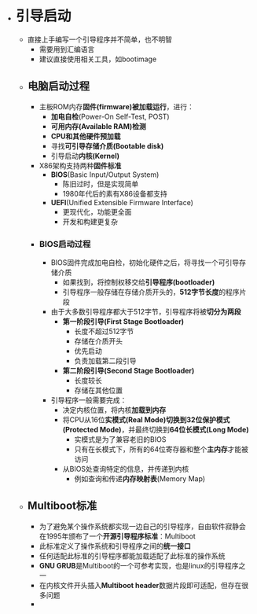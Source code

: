 - # 引导启动
	- 直接上手编写一个引导程序并不简单，也不明智
		- 需要用到汇编语言
		- 建议直接使用相关工具，如bootimage
	- ## 电脑启动过程
		- 主板ROM内存**固件(firmware)被加载运行**，进行：
			- **加电自检**(Power-On Self-Test, POST)
			- **可用内存(Available RAM)检测**
			- **CPU和其他硬件预加载**
			- 寻找**可引导存储介质(Bootable disk)**
			- 引导启动**内核(Kernel)**
		- X86架构支持两种**固件标准**
			- **BIOS**(Basic Input/Output System)
				- 陈旧过时，但是实现简单
				- 1980年代后的素有X86设备都支持
			- **UEFI**(Unified Extensible Firmware Interface)
				- 更现代化，功能更全面
				- 开发和构建更复杂
		- ### BIOS启动过程
			- BIOS固件完成加电自检，初始化硬件之后，将寻找一个可引导存储介质
				- 如果找到，将控制权移交给**引导程序(bootloader)**
				- 引导程序一般存储在存储介质开头的，**512字节长度**的程序片段
			- 由于大多数引导程序都大于512字节，引导程序将被**切分为两段**
				- **第一阶段引导(First Stage Bootloader)**
					- 长度不超过512字节
					- 存储在介质开头
					- 优先启动
					- 负责加载第二段引导
				- **第二阶段引导(Second Stage Bootloader)**
					- 长度较长
					- 存储在其他位置
			- 引导程序一般需要完成：
				- 决定内核位置，将内核**加载到内存**
				- 将CPU从16位**实模式(Real Mode)**切换到32位**保护模式(Protected Mode)**，并最终切换到**64位长模式(Long Mode)**
					- 实模式是为了兼容老旧的BIOS
					- 只有在长模式下，所有的64位寄存器和整个**主内存**才能被访问
				- 从BIOS处查询特定的信息，并传递到内核
					- 例如查询和传递**内存映射表**(Memory Map)
	- ## Multiboot标准
		- 为了避免某个操作系统都实现一边自己的引导程序，自由软件寂静会在1995年颁布了一个**开源引导程序标准**：Multiboot
		- 此标准定义了操作系统和引导程序之间的**统一接口**
		- 任何适配此标准的引导程序都能加载适配了此标准的操作系统
		- **GNU GRUB**是Multiboot的一个可参考实现，也是linux的引导程序之一
		- 在内核文件开头插入**Multiboot header**数据片段即可适配，但存在很多问题
		-